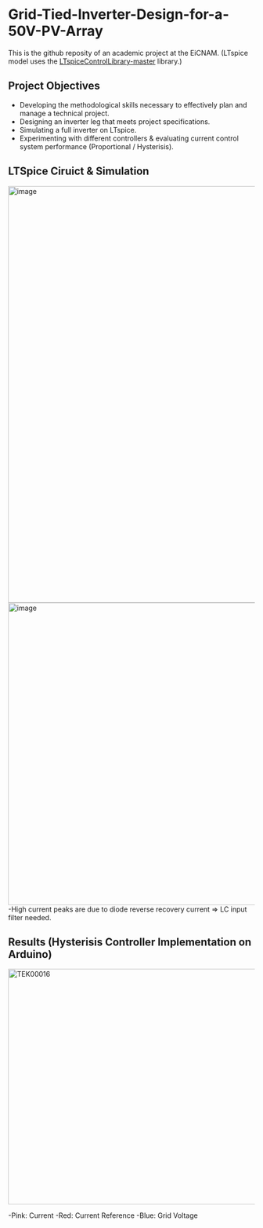 # Grid-Tied-Inverter-Design-for-a-50V-PV-Array

This is the github reposity of an academic project at the EiCNAM. (LTspice model uses the [LTspiceControlLibrary-master](https://github.com/kanedahiroshi/LTspiceControlLibrary) library.) 

## Project Objectives 
- Developing the methodological skills necessary to effectively plan and manage a technical project.
- Designing an inverter leg that meets project specifications.
- Simulating a full inverter on LTspice.
- Experimenting with different controllers & evaluating current control system performance (Proportional / Hysterisis). 

## LTSpice Ciruict & Simulation 
<img width="1913" height="849" alt="image" src="https://github.com/user-attachments/assets/368bd81f-4006-4ca9-a723-0398acfd6563" />
<img width="1916" height="616" alt="image" src="https://github.com/user-attachments/assets/b619eb29-b2d7-4730-83e6-044b7098acc4" />
-High current peaks are due to  diode reverse recovery current => LC input filter needed.



## Results (Hysterisis Controller Implementation on Arduino)
<img width="800" height="480" alt="TEK00016" src="https://github.com/user-attachments/assets/09620835-e3fe-4911-a918-1831ca616ee6" />

-Pink: Current 
-Red: Current Reference
-Blue: Grid Voltage
